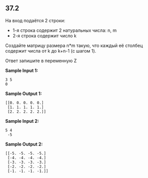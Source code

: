 ## 37.2

На вход подаётся 2 строки:

-   1-я строка содержит 2 натуральных числа: n, m
-   2-я строка содержит число k

Создайте матрицу размера n*m такую, что каждый её столбец содержит числа от k до k+n-1 (с шагом 1).

Ответ запишите в переменную Z

**Sample Input 1:**

```commandline
3 5
0
```

**Sample Output 1:**

```commandline
[[0. 0. 0. 0. 0.]
 [1. 1. 1. 1. 1.]
 [2. 2. 2. 2. 2.]]
```

**Sample Input 2:**

```commandline
5 4
 -5
```

**Sample Output 2:**

```commandline
[[-5. -5. -5. -5.]
 [-4. -4. -4. -4.]
 [-3. -3. -3. -3.]
 [-2. -2. -2. -2.]
 [-1. -1. -1. -1.]]
```
